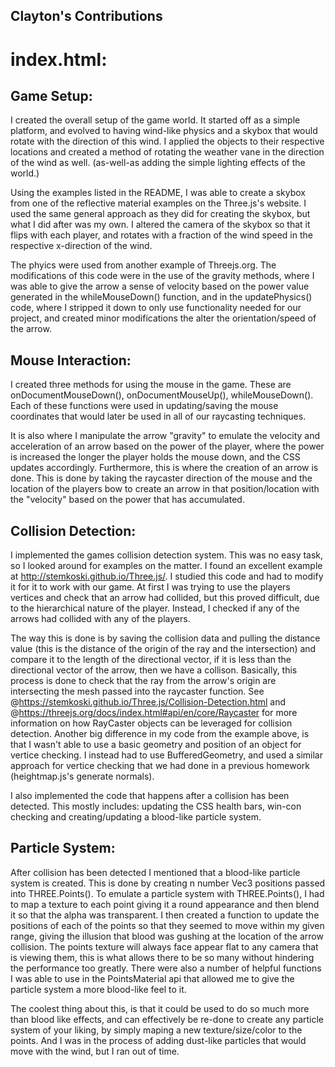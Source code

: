 ## Clayton's Contributions

# index.html:

## Game Setup: 

I created the overall setup of the game world. It started off as a simple platform, and evolved to having wind-like physics and a skybox that would rotate with the direction of this wind. I applied the objects to their respective locations and created a method of rotating the weather vane in the direction of the wind as well. (as-well-as adding the simple lighting effects of the world.)

Using the examples listed in the README, I was able to create a skybox from one of the reflective material examples on the Three.js's website. I used the same general approach as they did for creating the skybox, but what I did after was my own. I altered the camera of the skybox so that it flips with each player, and rotates with a fraction of the wind speed in the respective x-direction of the wind.

The phyics were used from another example of Threejs.org. The modifications of this code were in the use of the gravity methods, where I was able to give the arrow a sense of velocity based on the power value generated in the whileMouseDown() function, and in the updatePhysics() code, where I stripped it down to only use functionality needed for our project, and created minor modifications the alter the orientation/speed of the arrow.

## Mouse Interaction: 

I created three methods for using the mouse in the game. These are onDocumentMouseDown(), onDocumentMouseUp(), whileMouseDown(). Each of these functions were used in updating/saving the mouse coordinates that would later be used in all of our raycasting techniques. 

It is also where I manipulate the arrow "gravity" to emulate the velocity and acceleration of an arrow based on the power of the player, where the power is increased the longer the player holds the mouse down, and the CSS updates accordingly. Furthermore, this is where the creation of an arrow is done. This is done by taking the raycaster direction of the mouse and the location of the players bow to create an arrow in that position/location with the "velocity" based on the power that has accumulated.

## Collision Detection:

I implemented the games collision detection system. This was no easy task, so I looked around for examples on the matter. I found an excellent example at http://stemkoski.github.io/Three.js/. I studied this code and had to modify it for it to work with our game. At first I was trying to use the players vertices and check that an arrow had collided, but this proved difficult, due to the hierarchical nature of the player. Instead, I checked if any of the arrows had collided with any of the players. 

The way this is done is by saving the collision data and pulling the distance value (this is the distance of the origin of the ray and the intersection) and compare it to the length of the directional vector, if it is less than the directional vector of the arrow, then we have a collison. Basically, this process is done to check that the ray from the arrow's origin are intersecting the mesh passed into the raycaster function. See @https://stemkoski.github.io/Three.js/Collision-Detection.html and @https://threejs.org/docs/index.html#api/en/core/Raycaster for more information on how RayCaster objects can be leveraged for collision detection. Another big difference in my code from the example above, is that I wasn't able to use a basic geometry and position of an object for vertice checking. I instead had to use BufferedGeometry, and used a similar approach for vertice checking that we had done in a previous homework (heightmap.js's generate normals).

I also implemented the code that happens after a collision has been detected. This mostly includes: updating the CSS health bars, win-con checking and creating/updating a blood-like particle system.


## Particle System:

After collision has been detected I mentioned that a blood-like particle system is created. This is done by creating n number Vec3 positions passed into THREE.Points(). To emulate a particle system with THREE.Points(), I had to map a texture to each point giving it a round appearance and then blend it so that the alpha was transparent. I then created a function to update the positions of each of the points so that they seemed to move within my given range, giving the illusion that blood was gushing at the location of the arrow collision. The points texture will always face appear flat to any camera that is viewing them, this is what allows there to be so many without hindering the performance too greatly. There were also a number of helpful functions I was able to use in the PointsMaterial api that allowed me to give the particle system a more blood-like feel to it.

The coolest thing about this, is that it could be used to do so much more than blood like effects, and can effectively be re-done to create any particle system of your liking, by simply maping a new texture/size/color to the points. And I was in the process of adding dust-like particles that would move with the wind, but I ran out of time. 

